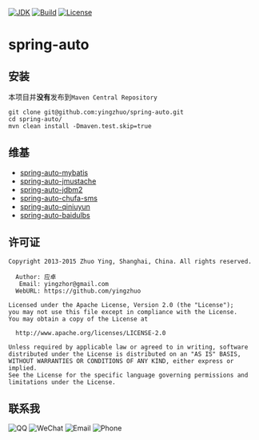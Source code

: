 [![JDK](http://img.shields.io/badge/JDK-v8.0-yellow.svg)](http://www.oracle.com/technetwork/java/javase/downloads/index.html)
[![Build](http://img.shields.io/badge/Build-Maven_2-green.svg)](https://maven.apache.org/)
[![License](http://img.shields.io/badge/License-Apache_2-red.svg)](http://www.apache.org/licenses/LICENSE-2.0)

# spring-auto

安装
---------------------------

本项目并**没有**发布到`Maven Central Repository`

```
git clone git@github.com:yingzhuo/spring-auto.git
cd spring-auto/
mvn clean install -Dmaven.test.skip=true
```

维基
---------------------------
* [spring-auto-mybatis](https://github.com/yingzhuo/spring-auto/wiki/wiki:spring-auto-mybatis)
* [spring-auto-jmustache](https://github.com/yingzhuo/spring-auto/wiki/wiki:spring-auto-jmustache)
* [spring-auto-jdbm2](https://github.com/yingzhuo/spring-auto/wiki/wiki:spring-auto-jdbm2)
* [spring-auto-chufa-sms](https://github.com/yingzhuo/spring-auto/wiki/wiki:spring-auto-chufa-sms)
* [spring-auto-qiniuyun](https://github.com/yingzhuo/spring-auto/wiki/wiki:spring-auto-qiniuyun)
* [spring-auto-baidulbs](https://github.com/yingzhuo/spring-auto/wiki/wiki:spring-auto-baidulbs)


许可证
---------------------------

```
Copyright 2013-2015 Zhuo Ying, Shanghai, China. All rights reserved.

  Author: 应卓
   Email: yingzhor@gmail.com
  WebURL: https://github.com/yingzhuo

Licensed under the Apache License, Version 2.0 (the "License");
you may not use this file except in compliance with the License.
You may obtain a copy of the License at

  http://www.apache.org/licenses/LICENSE-2.0

Unless required by applicable law or agreed to in writing, software
distributed under the License is distributed on an "AS IS" BASIS,
WITHOUT WARRANTIES OR CONDITIONS OF ANY KIND, either express or implied.
See the License for the specific language governing permissions and
limitations under the License.
```

联系我
---------------------------
![QQ](http://img.shields.io/badge/QQ-23007067-blue.svg)
![WeChat](http://img.shields.io/badge/WeChat-yingzhor-blue.svg)
![Email](http://img.shields.io/badge/Email-yingzhor@gmail.com-blue.svg)
![Phone](http://img.shields.io/badge/Phone-+86_189_1694_4373-blue.svg)